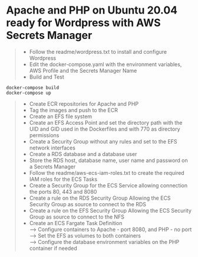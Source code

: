 # Apache and PHP on Ubuntu 20.04 ready for Wordpress with AWS Secrets Manager
> - Follow the readme/wordpress.txt to install and configure Wordpress <br>
> - Edit the docker-compose.yaml with the environment variables, AWS Profile and the Secrets Manager Name <br>
> - Build and Test <br>
```
docker-compose build
docker-compose up
```
> - Create ECR repositories for Apache and PHP <br>
> - Tag the images and push to the ECR <br>
> - Create an EFS file system <br>
> - Create an EFS Access Point and set the directory path with the UID and GID used in the Dockerfiles and with 770 as directory permissions <br>
> - Create a Security Group without any rules and set to the EFS network interfaces <br>
> - Create a RDS database and a database user <br>
> - Store the RDS host, database name, user name and password on a Secrets Manager <br>
> - Follow the readme/aws-ecs-iam-roles.txt to create the required IAM roles for the ECS Tasks <br>
> - Create a Security Group for the ECS Service allowing connection the ports 80, 443 and 8080 <br>
> - Create a rule on the RDS Security Group Allowing the ECS Security Group as source to connect to the RDS <br>
> - Create a rule on the EFS Security Group Allowing the ECS Security Group as source to connect to the NFS <br>
> - Create an ECS Fargate Task Definition <br>
> --> Configure containers to Apache - port 8080, and PHP - no port <br>
> --> Set the EFS as volumes to both containers <br>
> --> Configure the database environment variables on the PHP container if needed <br>
